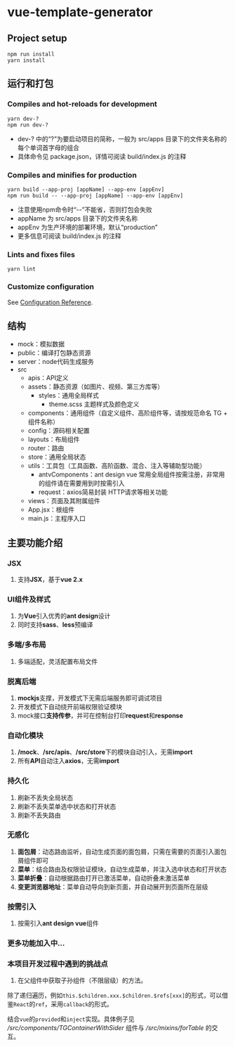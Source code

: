 # vue-template-generator

## Project setup
```
npm run install
yarn install
```

## 运行和打包

### Compiles and hot-reloads for development

```
yarn dev-?
npm run dev-?
```

- dev-? 中的“?”为要启动项目的简称，一般为 src/apps 目录下的文件夹名称的每个单词首字母的组合
- 具体命令见 package.json，详情可阅读 build/index.js 的注释

### Compiles and minifies for production

```
yarn build --app-proj [appName] --app-env [appEnv]
npm run build -- --app-proj [appName] --app-env [appEnv]
```

- 注意使用npm命令时“--”不能省，否则打包会失败
- appName 为 src/apps 目录下的文件夹名称
- appEnv 为生产环境的部署环境，默认“production”
- 更多信息可阅读 build/index.js 的注释

### Lints and fixes files
```
yarn lint
```

### Customize configuration
See [Configuration Reference](https://cli.vuejs.org/config/).

## 结构

- mock：模拟数据
- public：编译打包静态资源
- server：node代码生成服务
- src
  - apis：API定义
  - assets：静态资源（如图片、视频、第三方库等）
    - styles：通用全局样式
      - theme.scss 主题样式及颜色定义
  - components：通用组件（自定义组件、高阶组件等，请按规范命名 TG + 组件名称）
  - config：源码相关配置
  - layouts：布局组件
  - router：路由
  - store：通用全局状态
  - utils：工具包（工具函数、高阶函数、混合、注入等辅助型功能）
    - antvComponents：ant design vue 常用全局组件按需注册，非常用的组件请在需要用到时按需引入
    - request：axios简易封装 HTTP请求等相关功能
  - views：页面及其附属组件
  - App.jsx：根组件
  - main.js：主程序入口

## 主要功能介绍

### JSX

  1. 支持**JSX**，基于**vue 2.x**

### UI组件及样式

  1. 为**Vue**引入优秀的**ant design**设计
  2. 同时支持**sass**、**less**预编译

### 多端/多布局

  1. 多端适配，灵活配置布局文件

### 脱离后端

  1. **mockjs**支撑，开发模式下无需后端服务即可调试项目
  2. 开发模式下自动绕开前端权限验证模块
  3. mock接口**支持传参**，并可在控制台打印**request**和**response**

### 自动化模块

  1. **/mock**、**/src/apis**、**/src/store**下的模块自动引入，无需**import**
  2. 所有**API**自动注入**axios**，无需**import**

### 持久化

  1. 刷新不丢失全局状态
  2. 刷新不丢失菜单选中状态和打开状态
  3. 刷新不丢失路由

### 无感化

  1. **面包屑**：动态路由监听，自动生成页面的面包屑，只需在需要的页面引入面包屑组件即可
  2. **菜单**：结合路由及权限验证模块，自动生成菜单，并注入选中状态和打开状态
  3. **菜单折叠**：自动根据路由打开已激活菜单，自动折叠未激活菜单
  4. **变更浏览器地址**：菜单自动导向到新页面，并自动展开到页面所在层级

### 按需引入

  1. 按需引入**ant design vue**组件

### 更多功能加入中...

### 本项目开发过程中遇到的挑战点

1. 在父组件中获取子孙组件（不限层级）的方法。

除了递归遍历，例如`this.$children.xxx.$children.$refs[xxx]`的形式，可以借鉴`React`的`ref`，采用`callback`的形式。

结合`vue`的`provided`和`inject`实现。具体例子见 */src/components/TGContainerWithSider* 组件与 */src/mixins/forTable* 的交互。
